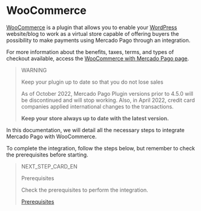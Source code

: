 # WooCommerce

[WooCommerce](https://woocommerce.com/) is a plugin that allows you to enable your [WordPress](https://wordpress.com/pt-br/create/?utm_source=google&utm_campaign=google_wpcom_search_brand_desktop_br_pt&utm_medium=paid_search&keyword=wordpress&creative=405409862800&campaignid=662299893&adgroupid=55904101192&matchtype=e&device=c&network=g&targetid=kwd-313411415&gclsrc=aw.ds&gclid=Cj0KCQjw6s2IBhCnARIsAP8RfAjJw-W6L7Lm5t3QdPwg8oRXUA783ncsLK4sSYBaU5ObfjUylCwwi20aAgLXEALw_wcB) website/blog to work as a virtual store capable of offering buyers the possibility to make payments using Mercado Pago through an integration.

For more information about the benefits, taxes, terms, and types of checkout available, access the [WooCommerce with Mercado Pago page](https://www.mercadopago.com.br/ferramentas-para-vender/link-de-pagamento-plugins-checkout/plugins/vender-woocommerce?utm_experiment=optimize&matt_tool=10047855&matt_word=MLB_MP_G_AO_OP_COW_SEARCH_SELL_TXS_Checkout-WooCommerce-Branded&gclid=Cj0KCQjw6s2IBhCnARIsAP8RfAjJHJVBE0is6oJv5K3_v9qiv44mYs52j7TlFtAMe2AVWKoJ-DAga_4aAuH7EALw_wcB).

> WARNING 
> 
> Keep your plugin up to date so that you do not lose sales
> 
> As of October 2022, Mercado Pago Plugin versions prior to 4.5.0 will be discontinued and will stop working. Also, in April 2022, credit card companies applied international changes to the transactions.  
>
> **Keep your store always up to date with the latest version.**

In this documentation, we will detail all the necessary steps to integrate Mercado Pago with WooCommerce. 

To complete the integration, follow the steps below, but remember to check the prerequisites before starting.

> NEXT_STEP_CARD_EN
>
> Prerequisites
>
> Check the prerequisites to perform the integration.
>
> [Prerequisites](https://www.mercadopago[FAKER][URL][DOMAIN]/developers/en/guides/woocommerce/previous-requirements)
